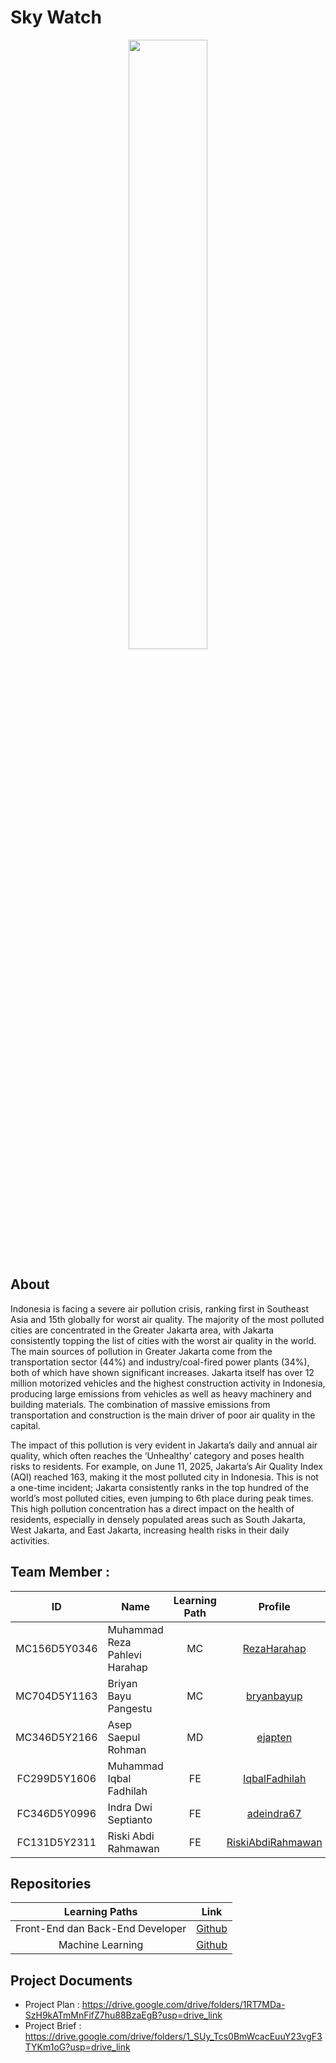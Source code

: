 # Sky Watch
<div align="center">
<img src="https://github.com/RezaHarahap18/Sky-Watch/blob/main/profile/logo%20skywatch.png  width="50%" height="50%">
</div>


## About
Indonesia is facing a severe air pollution crisis, ranking first in Southeast Asia and 15th globally for worst air quality. The majority of the most polluted cities are concentrated in the Greater Jakarta area, with Jakarta consistently topping the list of cities with the worst air quality in the world. The main sources of pollution in Greater Jakarta come from the transportation sector (44%) and industry/coal-fired power plants (34%), both of which have shown significant increases. Jakarta itself has over 12 million motorized vehicles and the highest construction activity in Indonesia, producing large emissions from vehicles as well as heavy machinery and building materials. The combination of massive emissions from transportation and construction is the main driver of poor air quality in the capital. 

The impact of this pollution is very evident in Jakarta’s daily and annual air quality, which often reaches the ‘Unhealthy’ category and poses health risks to residents. For example, on June 11, 2025, Jakarta’s Air Quality Index (AQI) reached 163, making it the most polluted city in Indonesia. This is not a one-time incident; Jakarta consistently ranks in the top hundred of the world’s most polluted cities, even jumping to 6th place during peak times. This high pollution concentration has a direct impact on the health of residents, especially in densely populated areas such as South Jakarta, West Jakarta, and East Jakarta, increasing health risks in their daily activities.

## Team Member :

| ID           | Name                                | Learning Path | Profile |
| :------------: | ----------------------------------- | :--------------: | :-------: |
| MC156D5Y0346   | Muhammad Reza Pahlevi Harahap       | MC               |    [RezaHarahap](https://github.com/RezaHarahap)    |
| MC704D5Y1163   | Briyan Bayu Pangestu                | MC               |    [bryanbayup](https://github.com/bryanbayup)     |
| MC346D5Y2166   | Asep Saepul Rohman                  | MD               |    [ejapten](https://github.com/ejapten)     |
| FC299D5Y1606   | Muhammad Iqbal Fadhilah             | FE               |    [IqbalFadhilah](https://github.com/IqbalFadhilah)     |
| FC346D5Y0996   | Indra Dwi Septianto                 | FE               |    [adeindra67](https://github.com/adeindra67)     |
| FC131D5Y2311   | Riski Abdi Rahmawan                 | FE               |    [RiskiAbdiRahmawan](https://github.com/RiskiAbdiRahmawan)     |

## Repositories
|   Learning Paths   |                                Link                                |
| :----------------: | :----------------------------------------------------------------: |
| Front-End dan Back-End Developer | [Github](https://github.com/RezaHarahap18/Sky-Watch/tree/main/frontend) |
|   Machine Learning  | [Github](https://github.com/RezaHarahap18/Sky-Watch/tree/main/machine_learning)  |

## Project Documents
- Project Plan : https://drive.google.com/drive/folders/1RT7MDa-SzH9kATmMnFifZ7hu88BzaEgB?usp=drive_link
- Project Brief : https://drive.google.com/drive/folders/1_SUy_Tcs0BmWcacEuuY23vgF3TYKm1oG?usp=drive_link

